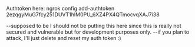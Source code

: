 Authtoken here:
ngrok config add-authtoken 2ezqgyMuG7fcy251DUVT1hIM0PU_6XZ4PX4QTmocvqXAJ7i38

--supposed to be I should not be putting this here since this is really not secured and vulnerable but for development purposes only.
--if you plan to attack, I'll just delete and reset my auth token :)
